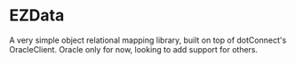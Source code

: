 EZData
======

A very simple object relational mapping library, built on top of dotConnect's OracleClient.  Oracle only for now, looking to add support for others.
